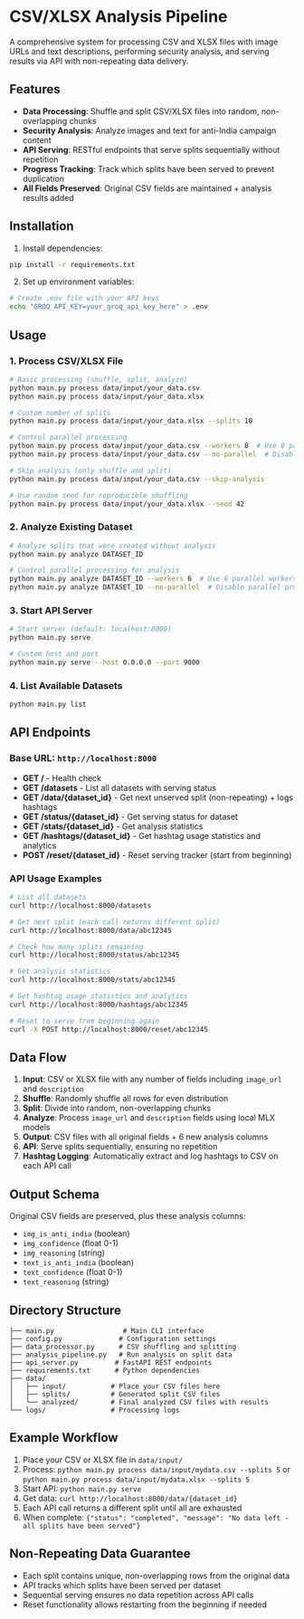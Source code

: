 # CSV/XLSX Analysis Pipeline

A comprehensive system for processing CSV and XLSX files with image URLs and text descriptions, performing security analysis, and serving results via API with non-repeating data delivery.

## Features

- **Data Processing**: Shuffle and split CSV/XLSX files into random, non-overlapping chunks
- **Security Analysis**: Analyze images and text for anti-India campaign content
- **API Serving**: RESTful endpoints that serve splits sequentially without repetition
- **Progress Tracking**: Track which splits have been served to prevent duplication
- **All Fields Preserved**: Original CSV fields are maintained + analysis results added

## Installation

1. Install dependencies:
```bash
pip install -r requirements.txt
```

2. Set up environment variables:
```bash
# Create .env file with your API keys
echo "GROQ_API_KEY=your_groq_api_key_here" > .env
```

## Usage

### 1. Process CSV/XLSX File
```bash
# Basic processing (shuffle, split, analyze)
python main.py process data/input/your_data.csv
python main.py process data/input/your_data.xlsx

# Custom number of splits
python main.py process data/input/your_data.xlsx --splits 10

# Control parallel processing
python main.py process data/input/your_data.csv --workers 8  # Use 8 parallel workers
python main.py process data/input/your_data.csv --no-parallel  # Disable parallel processing

# Skip analysis (only shuffle and split)
python main.py process data/input/your_data.csv --skip-analysis

# Use random seed for reproducible shuffling
python main.py process data/input/your_data.xlsx --seed 42
```

### 2. Analyze Existing Dataset
```bash
# Analyze splits that were created without analysis
python main.py analyze DATASET_ID

# Control parallel processing for analysis
python main.py analyze DATASET_ID --workers 6  # Use 6 parallel workers
python main.py analyze DATASET_ID --no-parallel  # Disable parallel processing
```

### 3. Start API Server
```bash
# Start server (default: localhost:8000)
python main.py serve

# Custom host and port
python main.py serve --host 0.0.0.0 --port 9000
```

### 4. List Available Datasets
```bash
python main.py list
```

## API Endpoints

### Base URL: `http://localhost:8000`

- **GET /** - Health check
- **GET /datasets** - List all datasets with serving status
- **GET /data/{dataset_id}** - Get next unserved split (non-repeating) + logs hashtags
- **GET /status/{dataset_id}** - Get serving status for dataset
- **GET /stats/{dataset_id}** - Get analysis statistics
- **GET /hashtags/{dataset_id}** - Get hashtag usage statistics and analytics
- **POST /reset/{dataset_id}** - Reset serving tracker (start from beginning)

### API Usage Examples

```bash
# List all datasets
curl http://localhost:8000/datasets

# Get next split (each call returns different split)
curl http://localhost:8000/data/abc12345

# Check how many splits remaining
curl http://localhost:8000/status/abc12345

# Get analysis statistics
curl http://localhost:8000/stats/abc12345

# Get hashtag usage statistics and analytics
curl http://localhost:8000/hashtags/abc12345

# Reset to serve from beginning again
curl -X POST http://localhost:8000/reset/abc12345
```

## Data Flow

1. **Input**: CSV or XLSX file with any number of fields including `image_url` and `description`
2. **Shuffle**: Randomly shuffle all rows for even distribution
3. **Split**: Divide into random, non-overlapping chunks
4. **Analyze**: Process `image_url` and `description` fields using local MLX models
5. **Output**: CSV files with all original fields + 6 new analysis columns
6. **API**: Serve splits sequentially, ensuring no repetition
7. **Hashtag Logging**: Automatically extract and log hashtags to CSV on each API call

## Output Schema

Original CSV fields are preserved, plus these analysis columns:
- `img_is_anti_india` (boolean)
- `img_confidence` (float 0-1)
- `img_reasoning` (string)
- `text_is_anti_india` (boolean) 
- `text_confidence` (float 0-1)
- `text_reasoning` (string)

## Directory Structure

```
├── main.py                 # Main CLI interface
├── config.py              # Configuration settings
├── data_processor.py      # CSV shuffling and splitting
├── analysis_pipeline.py   # Run analysis on split data
├── api_server.py         # FastAPI REST endpoints
├── requirements.txt      # Python dependencies
├── data/
│   ├── input/           # Place your CSV files here
│   ├── splits/          # Generated split CSV files
│   └── analyzed/        # Final analyzed CSV files with results
└── logs/                # Processing logs
```

## Example Workflow

1. Place your CSV or XLSX file in `data/input/`
2. Process: `python main.py process data/input/mydata.csv --splits 5` or `python main.py process data/input/mydata.xlsx --splits 5`
3. Start API: `python main.py serve`
4. Get data: `curl http://localhost:8000/data/{dataset_id}`
5. Each API call returns a different split until all are exhausted
6. When complete: `{"status": "completed", "message": "No data left - all splits have been served"}`

## Non-Repeating Data Guarantee

- Each split contains unique, non-overlapping rows from the original data
- API tracks which splits have been served per dataset
- Sequential serving ensures no data repetition across API calls
- Reset functionality allows restarting from the beginning if needed